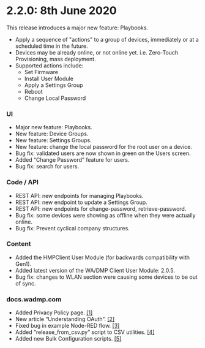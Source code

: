 # 2.2.0: 8th June 2020

This release introduces a major new feature: Playbooks.

* Apply a sequence of "actions" to a group of devices, immediately or at a scheduled time in the future.
* Devices may be already online, or not online yet. i.e. Zero-Touch Provisioning, mass deployment.
* Supported actions include:
  * Set Firmware
  * Install User Module
  * Apply a Settings Group
  * Reboot
  * Change Local Password

### UI

* Major new feature: Playbooks.
* New feature: Device Groups.
* New feature: Settings Groups.
* New feature: change the local password for the root user on a device.
* Bug fix: validated users are now shown in green on the Users screen.
* Added “Change Password” feature for users.
* Bug fix: search for users.

### Code / API

* REST API: new endpoints for managing Playbooks.
* REST API: new endpoint to update a Settings Group.
* REST API: new endpoints for change-password, retrieve-password.
* Bug fix: some devices were showing as offline when they were actually online.
* Bug fix: Prevent cyclical company structures.

### Content

* Added the HMPClient User Module (for backwards compatibility with Gen1).
* Added latest version of the WA/DMP Client User Module: 2.0.5.
* Bug fix: changes to WLAN section were causing some devices to be out of sync.

### docs.wadmp.com

* Added Privacy Policy page. [[1]](https://docs.wadmp.com/privacy-policy.html)
* New article “Understanding OAuth”. [[2]](https://docs.wadmp.com/explanations-discussions/understanding-oauth.html)
* Fixed bug in example Node-RED flow. [[3]](https://github.com/wadmp/wadmp.github.io/tree/master/node-red_flows)
* Added “release_from_csv.py” script to CSV utilities. [[4]](https://github.com/wadmp/wadmp.github.io/tree/master/python_scripts/csv_utilities)
* Added new Bulk Configuration scripts. [[5]](https://github.com/wadmp/wadmp.github.io/tree/master/python_scripts/bulk_configure)
